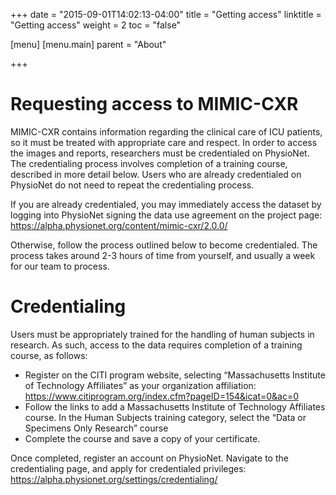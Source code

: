 +++
date = "2015-09-01T14:02:13-04:00"
title = "Getting access"
linktitle = "Getting access"
weight = 2
toc = "false"

[menu]
  [menu.main]
    parent = "About"

+++

# Requesting access to MIMIC-CXR

MIMIC-CXR contains information regarding the clinical care of ICU patients, so it must be treated with appropriate care and respect.
In order to access the images and reports, researchers must be credentialed on PhysioNet.
The credentialing process involves completion of a training course, described in more detail below.
Users who are already credentialed on PhysioNet do not need to repeat the credentialing process.

If you are already credentialed, you may immediately access the dataset by logging into PhysioNet signing the data use agreement on the project page: https://alpha.physionet.org/content/mimic-cxr/2.0.0/

Otherwise, follow the process outlined below to become credentialed. The process takes around 2-3 hours of time from yourself, and usually a week for our team to process.

# Credentialing

Users must be appropriately trained for the handling of human subjects in research.
As such, access to the data requires completion of a training course, as follows:

- Register on the CITI program website, selecting “Massachusetts Institute of Technology Affiliates” as your organization affiliation: https://www.citiprogram.org/index.cfm?pageID=154&icat=0&ac=0
- Follow the links to add a Massachusetts Institute of Technology Affiliates course. In the Human Subjects training category, select the “Data or Specimens Only Research” course
- Complete the course and save a copy of your certificate.

Once completed, register an account on PhysioNet. Navigate to the credentialing page, and apply for credentialed privileges: https://alpha.physionet.org/settings/credentialing/